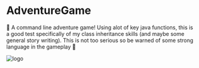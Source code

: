 # AdventureGame
:rocket: A command line adventure game! Using alot of key java functions, this is a good test specifically
of my class inheritance skills (and maybe some general story writing). This is not too serious so be warned
of some strong language in the gameplay :rocket:

![logo](https://user-images.githubusercontent.com/56073739/90041585-6cc6fb00-dcc1-11ea-8ed9-113cd93f716a.png)
